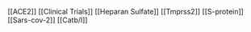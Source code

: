 [[ACE2]]
[[Clinical Trials]]
[[Heparan Sulfate]]
[[Tmprss2]]
[[S-protein]]
[[Sars-cov-2]]
[[Catb/l]]
